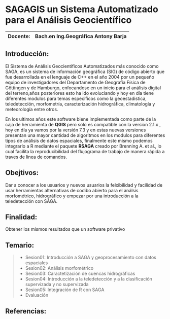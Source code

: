 # SAGAGIS un Sistema Automatizado para el Análisis Geocientífico

Docente:  | Bach.en Ing.Geográfica Antony Barja 
------------|-------------

## Introducción:
El Sistema de Análisis Geocientíficos Automatizados más conocido como SAGA, es un sistema de información geográfica (SIG) de código abierto que fue desarrollada en el lenguaje de C++ en el año 2004 por un pequeño equipo de investigadores del Departamento de Geografía Física de Göttingen y de Hamburgo, enfocandose en un inicio para el análisis digital del terreno,años posteriores esto ha ido evoluciando y hoy en día tiene diferentes modulos para temas especificos como la geoestadistica, teledetección, morfometría, caracterización hidrográfica, climatología y meteorología entre otros.

En los ultimos años este software biene implementada como parte de la caja de herramienta de **QGIS** pero solo es compatible con la version 2.1.x , hoy en día ya vamos por la versión 7.3 y en estas nuevas versiones presentan una mayor cantidad de algoritmos en los modulos para diferentes tipos de análisis de datos espaciales, finalmente este mismo podemos integrarlo a R mediante el paquete **RSAGA** creado por Brenning A. et al., lo cual facilita la reproducibilidad del flujograma de trabajo de manera rápida a traves de linea de comandos.

## Obejtivos:
Dar a conocer a los usuarios y nuevos usuarios la felxibilidad y facilidad de usar herramientas alternativas de codibo abierto para el análsis morfométrico, hidrográfico y empezar por una introducción a la teledetección con SAGA.

## Finalidad:
Obtener los mismos resultados que un software privativo

## Temario:
 > * Sesion01: Introducción a SAGA y geoprocesamiento con datos espaciales
 > * Sesion02: Análisis morfométrico 
 > * Sesion03: Caractetización de cuencas hidrográficas
 > * Sesion04: Introducción a la teledetección y a la clasificación supervizada y no supervizada
 > * Sesion05: Integración de R con SAGA 
 > * Evaluación

## Referencias:
